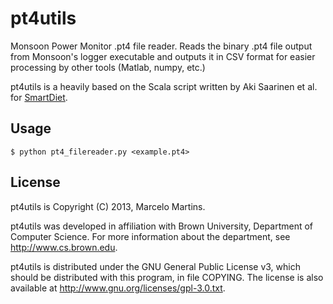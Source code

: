 pt4utils
========

Monsoon Power Monitor .pt4 file reader. Reads the binary .pt4 file output from
Monsoon's logger executable and outputs it in CSV format for easier processing
by other tools (Matlab, numpy, etc.)

pt4utils is a heavily based on the Scala script written by Aki Saarinen et al.
for [SmartDiet](https://github.com/akisaarinen/smartdiet).

Usage
-----

    $ python pt4_filereader.py <example.pt4>

License
-------

pt4utils is Copyright (C) 2013, Marcelo Martins.

pt4utils was developed in affiliation with Brown University, Department of
Computer Science. For more information about the department, see
http://www.cs.brown.edu.

pt4utils is distributed under the GNU General Public License v3, which should
be distributed with this program, in file COPYING. The license is also available
at http://www.gnu.org/licenses/gpl-3.0.txt.
